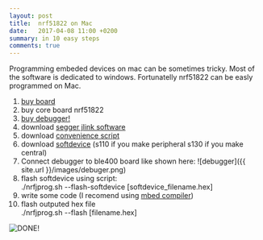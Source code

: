 ```yaml
---
layout: post
title:  nrf51822 on Mac
date:   2017-04-08 11:00 +0200
summary: in 10 easy steps
comments: true
---
```

Programming embeded devices on mac can be sometimes tricky. Most of the software is dedicated to windows. Fortunatelly nrf51822 can be easly programmed on Mac.

1. [buy board](http://www.waveshare.com/ble400.ht)
2. buy core board nrf51822
3. [buy debugger!](http://www.waveshare.com/arm-debugger.htm)
4. download [segger jlink software](https://www.segger.com/downloads/jlink)
5. download [convenience script](https://raw.githubusercontent.com/ssfrr/nrfjprog.sh/master/nrfjprog.sh)
6. download [softdevice](http://www.nordicsemi.com/eng/nordic/download_resource/45846/3/66366041) (s110 if you make peripheral s130 if you make central) 
7. Connect debugger to ble400 board like shown here:
![debugger]({{ site.url }}/images/debuger.png)
8. flash softdevice using script:  
	./nrfjprog.sh --flash-softdevice [softdevice_filename.hex]
9. write some code (I recomend using [mbed compiler](https://developer.mbed.org/compiler/))
10. flash outputed hex file  
	./nrfjprog.sh --flash [filename.hex] 

![DONE!](https://media.giphy.com/media/Mp4hQy51LjY6A/giphy.gif)

